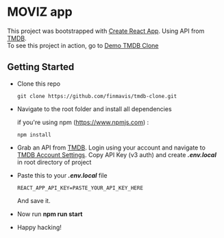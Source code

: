 # MOVIZ app

This project was bootstrapped with [Create React App](https://github.com/facebook/create-react-app). Using API from [TMDB](https://www.themoviedb.org).<br>
To see this project in action, go to [Demo TMDB Clone](https://tmdb-clone.firebaseapp.com)

## Getting Started

- Clone this repo

  ```
  git clone https://github.com/finmavis/tmdb-clone.git
  ```

- Navigate to the root folder and install all dependencies


  if you're using npm (https://www.npmjs.com) :

  ```
  npm install
  ```

- Grab an API from [TMDB](https://www.themoviedb.org). Login using your account and navigate to [TMDB Account Settings](https://www.themoviedb.org/settings/api). Copy API Key (v3 auth) and create **_.env.local_** in root directory of project

- Paste this to your **_.env.local_** file

  ```
  REACT_APP_API_KEY=PASTE_YOUR_API_KEY_HERE
  ```

  And save it.

- Now run **npm run start**

- Happy hacking!
